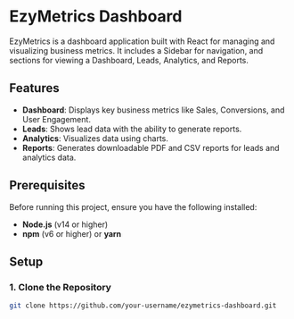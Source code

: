 # EzyMetrics Dashboard

EzyMetrics is a dashboard application built with React for managing and visualizing business metrics. It includes a Sidebar for navigation, and sections for viewing a Dashboard, Leads, Analytics, and Reports.

## Features

- **Dashboard**: Displays key business metrics like Sales, Conversions, and User Engagement.
- **Leads**: Shows lead data with the ability to generate reports.
- **Analytics**: Visualizes data using charts.
- **Reports**: Generates downloadable PDF and CSV reports for leads and analytics data.

## Prerequisites

Before running this project, ensure you have the following installed:

- **Node.js** (v14 or higher)
- **npm** (v6 or higher) or **yarn**

## Setup

### 1. Clone the Repository

```bash
git clone https://github.com/your-username/ezymetrics-dashboard.git
